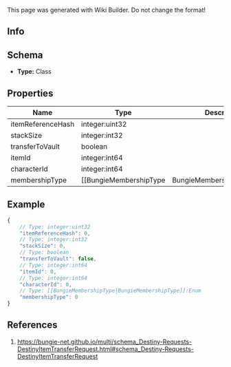 <span class="wiki-builder">This page was generated with Wiki Builder. Do not change the format!</span>

## Info

## Schema
* **Type:** Class

## Properties
Name | Type | Description
---- | ---- | -----------
itemReferenceHash | integer:uint32 | 
stackSize | integer:int32 | 
transferToVault | boolean | 
itemId | integer:int64 | 
characterId | integer:int64 | 
membershipType | [[BungieMembershipType|BungieMembershipType]]:Enum | 

## Example
```javascript
{
    // Type: integer:uint32
    "itemReferenceHash": 0,
    // Type: integer:int32
    "stackSize": 0,
    // Type: boolean
    "transferToVault": false,
    // Type: integer:int64
    "itemId": 0,
    // Type: integer:int64
    "characterId": 0,
    // Type: [[BungieMembershipType|BungieMembershipType]]:Enum
    "membershipType": 0
}

```

## References
1. https://bungie-net.github.io/multi/schema_Destiny-Requests-DestinyItemTransferRequest.html#schema_Destiny-Requests-DestinyItemTransferRequest
